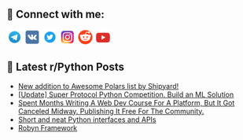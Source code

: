 ## 🔎 Connect with me:
[<img src="https://github.com/bullbesh/bullbesh/blob/main/images/Telegram.png" width="32" height="32" />](https://t.me/bullbesh)
[<img src="https://github.com/bullbesh/bullbesh/blob/main/images/VK.png" width="32" height="32" />](https://vk.com/bullbesh)
[<img src="https://github.com/bullbesh/bullbesh/blob/main/images/Twitter.png" width="32" height="32" />](https://twitter.com/bullbesh1)
[<img src="https://github.com/bullbesh/bullbesh/blob/main/images/Instagram.png" width="32" height="32" />](https://www.instagram.com/bullbesh)
[<img src="https://github.com/bullbesh/bullbesh/blob/main/images/Reddit.png" width="32" height="32" />](https://www.reddit.com/user/bullbesh)
[<img src="https://github.com/bullbesh/bullbesh/blob/main/images/YouTube.png" width="32" height="32" />](https://www.youtube.com/channel/UCtfjRs6uzgq5mfm8S06WTcg)

## 📕 Latest r/Python Posts
<!-- BLOG-POST-LIST:START -->
- [New addition to Awesome Polars list by Shipyard!](https://www.reddit.com/r/Python/comments/118zxt6/new_addition_to_awesome_polars_list_by_shipyard/)
- [[Update] Super Protocol Python Competition. Build an ML Solution](https://www.reddit.com/r/Python/comments/118z6zg/update_super_protocol_python_competition_build_an/)
- [Spent Months Writing A Web Dev Course For A Platform, But It Got Canceled Midway. Publishing It Free For The Community.](https://www.reddit.com/r/Python/comments/118ynyy/spent_months_writing_a_web_dev_course_for_a/)
- [Short and neat Python interfaces and APIs](https://www.reddit.com/r/Python/comments/118upit/short_and_neat_python_interfaces_and_apis/)
- [Robyn Framework](https://www.reddit.com/r/Python/comments/118tsl3/robyn_framework/)
<!-- BLOG-POST-LIST:END -->
